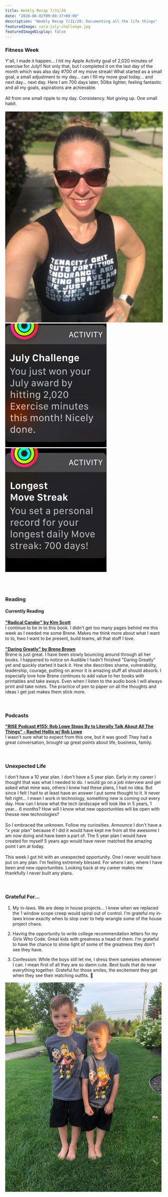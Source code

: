 ```yaml
---
title: Weekly Recap 7/31/20
date: "2020-08-02T09:00:37+00:00"
description: "Weekly Recap 7/31/20: Documenting all the life things"
featuredImage: sara-july-challenge.jpg
featuredImageDisplay: false
---
```


### Fitness Week

<div class="split">
<div>
Y'all, I made it happen... I hit my Apple Activity goal of 2,020 minutes of exercise for July!! Not only that, but I completed it on the last day of the month which was also day #700 of my move streak! What started as a small goal, a small adjustment to my day... can I fill my move goal today... and next day... next day. Here I am 700 days later, 50lbs lighter, feeling fantastic and all my goals, aspirations are achievable.
<br/><br/>All from one small ripple to my day. Consistency. Not giving up. One small habit.
<br/><br/>
<div id="photos">
  <img src='./sara-july-challenge.jpg' alt='Sara - July 2020 challenge complete'/>
  <img src='./july-challenge.jpg' alt='July 2020 challenge complete' />
  <img src='./day-700.jpg' alt='Day 700 of activity' />
</div>
<br/>
<br/>
<br/>

### Reading

#### Currently Reading

<a href="https://www.radicalcandor.com/" target="_blank" rel="noopener">**"Radical Candor" by Kim Scott**</a><br/>I continue to be in to this book. I didn't get too many pages behind me this week as I needed me some Brene. Makes me think more about what I want to to, hwo I want to be present, build teams, all that stuff I love.
<br /><br />
<a href="https://www.amazon.com/Daring-Greatly-Courage-Vulnerable-Transforms/dp/1592408419" target="_blank" rel="noopener">**"Daring Greatly" by Brene Brown**</a><br/>Brene is just great. I have been slowly bouncing around through all her books. I happened to notice on Audible I hadn't finished "Daring Greatly" yet and quickly started it back it. How she describes shame, vulnerability, leadership, courage, putting on armor it is amazing stuff all should absorb. I especially love how Brene continues to add value to her books with printables and take aways. Even when I listen to the audio book I will always print and take notes. The practice of pen to paper on all the thoughts and ideas I get just makes them stick more.
<br />
<br />
<br />

### Podcasts

<a href="https://www.youtube.com/watch?v=Pbxm3HYnOYo" target="_blank" rel="noopener">**"RISE Podcast #155: Rob Lowe Stops By to Literally Talk About All The Things" - Rachel Hollis w/ Rob Lowe**</a><br/>I wasn't sure what to expect from this one, but it was good! They had a great conversation, brought up great points about life, business, family.
<br />
<br />
<br />

### Unexpected Life

I don't have a 10 year plan. I don't have a 5 year plan. Early in my career I thought that was what I needed to do. I would go on a job interview and get asked what mine was, others I knew had these plans, I had no idea. But since I felt I had to at least have an answer I put some thought to it. It never felt right... I mean I work in technology, something new is coming out every day. How can I know what the tech landscape will look like in 5 years, 1 year... 6 months? How will I know what new opportunities will be open with theose new technologies?
<br />
<br />
So I embraced the unknown. Follow my curiosities. Announce I don't have a "x year plan" because if I did it would have kept me from all the awesome I am now doing and have been a part of. The 5 year plan I would have created for myself 5 years ago would have never matched the amazing point I am at today.
<br />
<br />
This week I got hit with an unexpected opportunity. One I never would have put on any plan. I'm feeling extremely blessed. For where I am, where I have been and new opportunities. Looking back at my career makes me thankfully I never built any plans.
<br />
<br />
<br />

### Grateful For...

1. My in-laws. We are deep in house projects... I knew when we replaced the 1 window scope creep would spiral out of control. I'm grateful my in-laws know exactly when to stop over to help wrangle some of the house project chaos.

2. Having the opportunity to write college recommendation letters for my Girls Who Code. Great kids with greatness a head of them. I'm grateful to have the chance to shine light of some of the greatness they don't see they have.

3. Confession: While the boys still let me, I dress them samesies whenever I can. I mean first of all they are so damn cute. Best buds that do near everything together. Grateful for those smiles, the excitement they get when they see their matching outfits. 🥰

<div class="photo"><img src='./boys-twinning.jpg' alt='Samesies'/></div>
<br />
<br />
<br />
